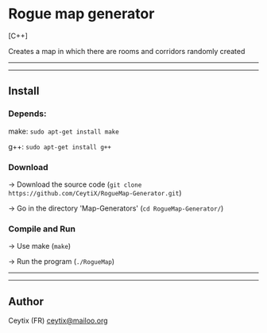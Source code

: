 # Rogue map generator
[C++]

Creates a map in which there are rooms and corridors randomly created

___

___

## Install

### Depends:

make: `sudo apt-get install make`

g++: `sudo apt-get install g++`

### Download

-> Download the source code (`git clone https://github.com/CeytiX/RogueMap-Generator.git`)

-> Go in the directory 'Map-Generators' (`cd RogueMap-Generator/`)

### Compile and Run

-> Use make (`make`)

-> Run the program (`./RogueMap`)

___

___

## Author

Ceytix (FR) <ceytix@mailoo.org>
